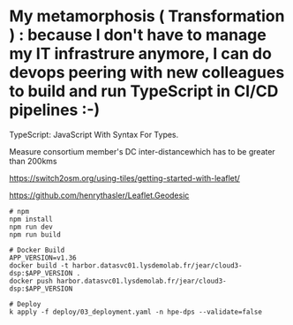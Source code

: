 # My metamorphosis ( Transformation ) : because I don't have to manage my IT infrastrure anymore, I can do devops peering with new colleagues to build and run  TypeScript in CI/CD pipelines :-)

TypeScript: JavaScript With Syntax For Types.

Measure consortium member's DC inter-distancewhich has to be greater than 200kms

https://switch2osm.org/using-tiles/getting-started-with-leaflet/

https://github.com/henrythasler/Leaflet.Geodesic

```
# npm
npm install
npm run dev
npm run build

# Docker Build
APP_VERSION=v1.36
docker build -t harbor.datasvc01.lysdemolab.fr/jear/cloud3-dsp:$APP_VERSION .
docker push harbor.datasvc01.lysdemolab.fr/jear/cloud3-dsp:$APP_VERSION

# Deploy
k apply -f deploy/03_deployment.yaml -n hpe-dps --validate=false


```
